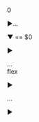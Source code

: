 <!DOCTYPE html>

>>

0

<html lang="en">

►<head>... </head>

▼<body> == $0

►<div class="main">...</div> flex

►<div id="noticeModal" class="modal">...</div>

►<script></script>

</body>

</html>
<!---
Itzshyamm/Itzshyamm is a ✨ special ✨ repository because its `README.md` (this file) appears on your GitHub profile.
You can click the Preview link to take a look at your changes.
--->
